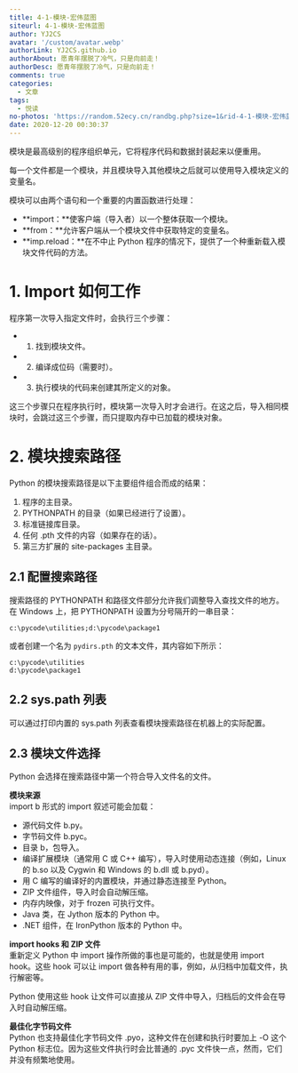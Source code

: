 ```yaml
---
title: 4-1-模块-宏伟蓝图
siteurl: 4-1-模块-宏伟蓝图
author: YJ2CS
avatar: '/custom/avatar.webp'
authorLink: YJ2CS.github.io
authorAbout: 愿青年摆脱了冷气，只是向前走！
authorDesc: 愿青年摆脱了冷气，只是向前走！
comments: true
categories:
  - 文章
tags:
  - 悦读
no-photos: 'https://random.52ecy.cn/randbg.php?size=1&rid-4-1-模块-宏伟蓝图'
date: 2020-12-20 00:30:37
---
```




模块是最高级别的程序组织单元，它将程序代码和数据封装起来以便重用。  

每一个文件都是一个模块，并且模块导入其他模块之后就可以使用导入模块定义的变量名。  

模块可以由两个语句和一个重要的内置函数进行处理：
- **import：**使客户端（导入者）以一个整体获取一个模块。
- **from：**允许客户端从一个模块文件中获取特定的变量名。
- **imp.reload：**在不中止 Python 程序的情况下，提供了一个种重新载入模块文件代码的方法。

# 1. Import 如何工作  
程序第一次导入指定文件时，会执行三个步骤：
- 1. 找到模块文件。
- 2. 编译成位码（需要时）。
- 3. 执行模块的代码来创建其所定义的对象。

这三个步骤只在程序执行时，模块第一次导入时才会进行。在这之后，导入相同模块时，会跳过这三个步骤，而只提取内存中已加载的模块对象。  

# 2. 模块搜索路径  
Python 的模块搜索路径是以下主要组件组合而成的结果：
1. 程序的主目录。
2. PYTHONPATH 的目录（如果已经进行了设置）。
3. 标准链接库目录。
4. 任何 .pth 文件的内容（如果存在的话）。
5. 第三方扩展的 site-packages 主目录。

## 2.1 配置搜索路径  
搜索路径的 PYTHONPATH 和路径文件部分允许我们调整导入查找文件的地方。  
在 Windows 上，把 PYTHONPATH 设置为分号隔开的一串目录：  
```
c:\pycode\utilities;d:\pycode\package1
```
或者创建一个名为 `pydirs.pth` 的文本文件，其内容如下所示：  
```
c:\pycode\utilities
d:\pycode\package1
```

## 2.2 sys.path 列表  
可以通过打印内置的 sys.path 列表查看模块搜索路径在机器上的实际配置。  

## 2.3 模块文件选择  
Python 会选择在搜索路径中第一个符合导入文件名的文件。  

**模块来源**  
import b 形式的 import 叙述可能会加载：
- 源代码文件 b.py。
- 字节码文件 b.pyc。
- 目录 b，包导入。
- 编译扩展模块（通常用 C 或 C++ 编写），导入时使用动态连接（例如，Linux 的 b.so 以及 Cygwin 和 Windows 的 b.dll 或 b.pyd）。
- 用 C 编写的编译好的内置模块，并通过静态连接至 Python。
- ZIP 文件组件，导入时会自动解压缩。
- 内存内映像，对于 frozen 可执行文件。
- Java 类，在 Jython 版本的 Python 中。
- .NET 组件，在 IronPython 版本的 Python 中。

**import hooks 和 ZIP 文件**  
重新定义 Python 中 import 操作所做的事也是可能的，也就是使用 import hook。这些 hook 可以让 import 做各种有用的事，例如，从归档中加载文件，执行解密等。

Python 使用这些 hook 让文件可以直接从 ZIP 文件中导入，归档后的文件会在导入时自动解压缩。 

**最佳化字节码文件**  
Python 也支持最佳化字节码文件 .pyo，这种文件在创建和执行时要加上 -O 这个 Python 标志位。因为这些文件执行时会比普通的 .pyc 文件快一点，然而，它们并没有频繁地使用。

```python

```
